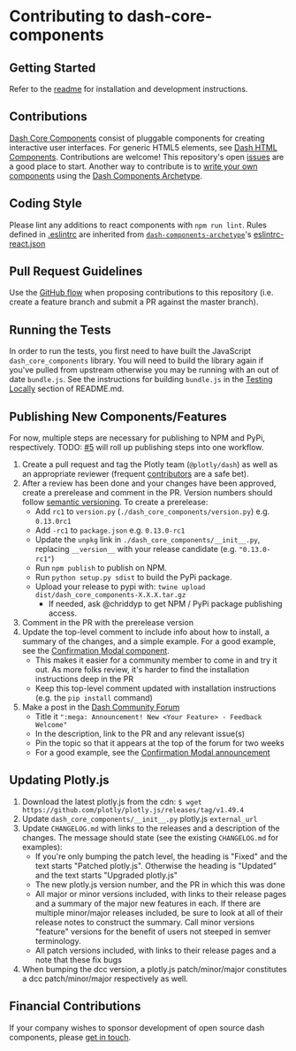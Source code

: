 # Contributing to dash-core-components

## Getting Started

Refer to the [readme](README.md) for installation and development instructions.

## Contributions

[Dash Core Components][] consist of pluggable components for creating interactive user interfaces. For generic HTML5 elements, see [Dash HTML Components][]. Contributions are welcome! This repository's open [issues][] are a good place to start. Another way to contribute is to [write your own components][] using the [Dash Components Archetype][].

## Coding Style

Please lint any additions to react components with `npm run lint`. Rules defined in [.eslintrc](.eslintrc) are inherited from [`dash-components-archetype`](https://github.com/plotly/dash-components-archetype)'s [eslintrc-react.json][]

## Pull Request Guidelines

Use the [GitHub flow][] when proposing contributions to this repository (i.e. create a feature branch and submit a PR against the master branch).

## Running the Tests

In order to run the tests, you first need to have built the JavaScript
`dash_core_components` library. You will need to build the library again if
you've pulled from upstream otherwise you may be running with an out of date
`bundle.js`. See the instructions for building `bundle.js` in the [Testing
Locally](README.md#testing-locally) section of README.md.

## Publishing New Components/Features

For now, multiple steps are necessary for publishing to NPM and PyPi,
respectively. TODO:
[#5](https://github.com/plotly/dash-components-archetype/issues/5) will roll up publishing steps into one workflow.

1. Create a pull request and tag the Plotly team (`@plotly/dash`) as well as an appropriate reviewer (frequent [contributors][] are a safe bet).
2. After a review has been done and your changes have been approved, create a prerelease and comment in the PR. Version numbers should follow [semantic versioning][]. To create a prerelease:
    * Add `rc1` to `version.py` (`./dash_core_components/version.py`) e.g. `0.13.0rc1`
    * Add `-rc1` to `package.json` e.g. `0.13.0-rc1`
    * Update the `unpkg` link in `./dash_core_components/__init__.py`, replacing `__version__` with your release candidate (e.g. `"0.13.0-rc1"`)
    * Run `npm publish` to publish on NPM.
    * Run `python setup.py sdist` to build the PyPi package.
    * Upload your release to pypi with: `twine upload dist/dash_core_components-X.X.X.tar.gz`
        - If needed, ask @chriddyp to get NPM / PyPi package publishing access.
3. Comment in the PR with the prerelease version
4. Update the top-level comment to include info about how to install, a summary of the changes, and a simple example. For a good example, see the [Confirmation Modal component][].
    * This makes it easier for a community member to come in and try it out. As more folks review, it's harder to find the installation instructions deep in the PR
    * Keep this top-level comment updated with installation instructions (e.g. the `pip install` command)
5. Make a post in the [Dash Community Forum][]
    * Title it `":mega: Announcement! New <Your Feature> - Feedback Welcome"`
    * In the description, link to the PR and any relevant issue(s)
    * Pin the topic so that it appears at the top of the forum for two weeks
    * For a good example, see the [Confirmation Modal announcement][]

## Updating Plotly.js

1. Download the latest plotly.js from the cdn: `$ wget https://github.com/plotly/plotly.js/releases/tag/v1.49.4`
2. Update `dash_core_components/__init__.py` plotly.js `external_url`
3. Update `CHANGELOG.md` with links to the releases and a description of the changes. The message should state (see the existing `CHANGELOG.md` for examples):
    * If you're only bumping the patch level, the heading is "Fixed" and the text starts "Patched plotly.js". Otherwise the heading is "Updated" and the text starts "Upgraded plotly.js"
    * The new plotly.js version number, and the PR in which this was done
    * All major or minor versions included, with links to their release pages and a summary of the major new features in each. If there are multiple minor/major releases included, be sure to look at all of their release notes to construct the summary. Call minor versions "feature" versions for the benefit of users not steeped in semver terminology.
    * All patch versions included, with links to their release pages and a note that these fix bugs
4. When bumping the dcc version, a plotly.js patch/minor/major constitutes a dcc patch/minor/major respectively as well.

## Financial Contributions

If your company wishes to sponsor development of open source dash components, please [get in touch][].

[Dash Core Components]: https://dash.plot.ly/dash-core-components
[Dash HTML Components]: https://github.com/plotly/dash-html-components
[write your own components]: https://dash.plot.ly/plugins
[Dash Components Archetype]: https://github.com/plotly/dash-components-archetype
[issues]: https://github.com/plotly/dash-core-components/issues
[GitHub flow]: https://guides.github.com/introduction/flow/
[eslintrc-react.json]: https://github.com/plotly/dash-components-archetype/blob/master/config/eslint/eslintrc-react.json
[contributors]: https://github.com/plotly/dash-core-components/graphs/contributors
[semantic versioning]: https://semver.org/
[Dash Community Forum]: https://community.plot.ly/c/dash
[Confirmation Modal component]: https://github.com/plotly/dash-core-components/pull/211#issue-195280462
[Confirmation Modal announcement]: https://community.plot.ly/t/announcing-dash-confirmation-modal-feedback-welcome/11627
[get in touch]: https://plot.ly/products/consulting-and-oem
